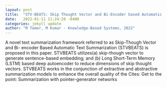 ```yaml
---
layout: post
title:  "STV-BEATS: Skip Thought Vector and Bi-Encoder based Automatic Text Summarizer"
date:   2022-01-11 11:24:28 -0400
categories: jekyll update
author: "M Tomer, M Kumar - Knowledge-Based Systems, 2022"
---
```

A novel text summarization framework referred to as Skip-Though Vector and Bi- encoder Based Automatic Text Summarization (STVBEATS) is proposed in this paper. STVBEATS utilizes(a) skip-though vector to generate sentence-based embedding; and (b) Long Short-Term Memory (LSTM) based deep autoencoder to reduce dimensions of skip thought vectors. STVBEATS works in the conjunction of extractive and abstractive summarization models to enhance the overall quality of the Cites: Get to the point: Summarization with pointer-generator networks
